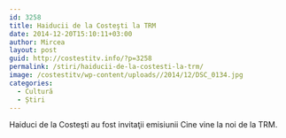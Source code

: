 ```yaml
---
id: 3258
title: Haiducii de la Costeşti la TRM
date: 2014-12-20T15:10:11+03:00
author: Mircea
layout: post
guid: http://costestitv.info/?p=3258
permalink: /stiri/haiducii-de-la-costesti-la-trm/
image: /costestitv/wp-content/uploads//2014/12/DSC_0134.jpg
categories:
  - Cultură
  - Știri
---
```

Haiduci de la Costeşti au fost invitaţii emisiunii Cine vine la noi de la TRM.<!--more-->